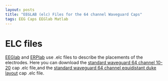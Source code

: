 ```yaml
---
layout: posts
title: "EEGLAB (elc) Files for the 64 channel Waveguard Caps"
tags: EEG Caps EEGlab Matlab
---
```


# ELC files

[EEGlab](https://sccn.ucsd.edu/eeglab/index.php) and [ERPlab](https://erpinfo.org/erplab) use .elc files to describe the placements of 
the electrodes. Here you can download the [standard waveguard 64 channel 10-20](/assets/CA208.nlr.elc) cap .elc file,and the [standard waveguard 64 channel 
equidistant duke layout](/assets/standard_waveguard64_duke.elc) cap .elc file.